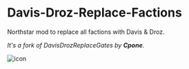 # Davis-Droz-Replace-Factions
Northstar mod to replace all factions with Davis & Droz.

_It's a fork of DavisDrozReplaceGates by **Cpone**._

![icon](https://user-images.githubusercontent.com/99835765/154850352-2bc968e8-f340-4944-8ef2-1a0dd1ca1a9d.png)
